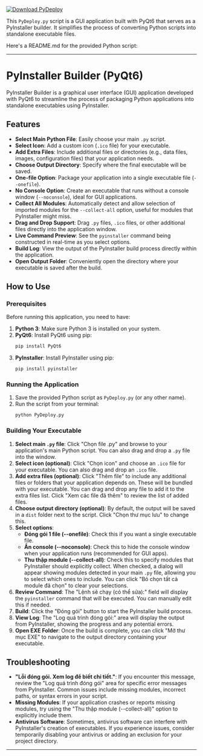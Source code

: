 [![Download PyDeploy](https://a.fsdn.com/con/app/sf-download-button)](https://sourceforge.net/projects/pydeploy-app/files/latest/download)

This `PyDeploy.py` script is a GUI application built with PyQt6 that serves as a PyInstaller builder. It simplifies the process of converting Python scripts into standalone executable files.

Here's a README.md for the provided Python script:

-----

# PyInstaller Builder (PyQt6)

PyInstaller Builder is a graphical user interface (GUI) application developed with PyQt6 to streamline the process of packaging Python applications into standalone executables using PyInstaller.

## Features

  * **Select Main Python File**: Easily choose your main `.py` script.
  * **Select Icon**: Add a custom icon (`.ico` file) for your executable.
  * **Add Extra Files**: Include additional files or directories (e.g., data files, images, configuration files) that your application needs.
  * **Choose Output Directory**: Specify where the final executable will be saved.
  * **One-file Option**: Package your application into a single executable file (`--onefile`).
  * **No Console Option**: Create an executable that runs without a console window (`--noconsole`), ideal for GUI applications.
  * **Collect All Modules**: Automatically detect and allow selection of imported modules for the `--collect-all` option, useful for modules that PyInstaller might miss.
  * **Drag and Drop Support**: Drag `.py` files, `.ico` files, or other additional files directly into the application window.
  * **Live Command Preview**: See the `pyinstaller` command being constructed in real-time as you select options.
  * **Build Log**: View the output of the PyInstaller build process directly within the application.
  * **Open Output Folder**: Conveniently open the directory where your executable is saved after the build.

## How to Use

### Prerequisites

Before running this application, you need to have:

1.  **Python 3**: Make sure Python 3 is installed on your system.
2.  **PyQt6**: Install PyQt6 using pip:
    ```bash
    pip install PyQt6
    ```
3.  **PyInstaller**: Install PyInstaller using pip:
    ```bash
    pip install pyinstaller
    ```

### Running the Application

1.  Save the provided Python script as `PyDeploy.py` (or any other name).
2.  Run the script from your terminal:
    ```bash
    python PyDeploy.py
    ```

### Building Your Executable

1.  **Select main `.py` file**: Click "Chọn file .py" and browse to your application's main Python script. You can also drag and drop a `.py` file into the window.
2.  **Select icon (optional)**: Click "Chọn icon" and choose an `.ico` file for your executable. You can also drag and drop an `.ico` file.
3.  **Add extra files (optional)**: Click "Thêm file" to include any additional files or folders that your application depends on. These will be bundled with your executable. You can drag and drop any file to add it to the extra files list. Click "Xem các file đã thêm" to review the list of added files.
4.  **Choose output directory (optional)**: By default, the output will be saved in a `dist` folder next to the script. Click "Chọn thư mục lưu" to change this.
5.  **Select options**:
      * **Đóng gói 1 file (--onefile)**: Check this if you want a single executable file.
      * **Ẩn console (--noconsole)**: Check this to hide the console window when your application runs (recommended for GUI apps).
      * **Thu thập module (--collect-all)**: Check this to specify modules that PyInstaller should explicitly collect. When checked, a dialog will appear showing modules detected in your main `.py` file, allowing you to select which ones to include. You can click "Bỏ chọn tất cả module đã chọn" to clear your selections.
6.  **Review Command**: The "Lệnh sẽ chạy (có thể sửa):" field will display the `pyinstaller` command that will be executed. You can manually edit this if needed.
7.  **Build**: Click the "Đóng gói" button to start the PyInstaller build process.
8.  **View Log**: The "Log quá trình đóng gói:" area will display the output from PyInstaller, showing the progress and any potential errors.
9.  **Open EXE Folder**: Once the build is complete, you can click "Mở thư mục EXE" to navigate to the output directory containing your executable.

## Troubleshooting

  * **"Lỗi đóng gói. Xem log để biết chi tiết."**: If you encounter this message, review the "Log quá trình đóng gói" area for specific error messages from PyInstaller. Common issues include missing modules, incorrect paths, or syntax errors in your script.
  * **Missing Modules**: If your application crashes or reports missing modules, try using the "Thu thập module (--collect-all)" option to explicitly include them.
  * **Antivirus Software**: Sometimes, antivirus software can interfere with PyInstaller's creation of executables. If you experience issues, consider temporarily disabling your antivirus or adding an exclusion for your project directory.

-----
